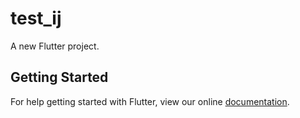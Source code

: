 # test_ij

A new Flutter project.

## Getting Started

For help getting started with Flutter, view our online
[documentation](https://flutter.io/).
